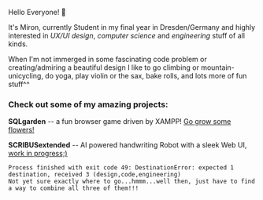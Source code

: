 Hello Everyone!	 👋 

It's Miron, currently Student in my final year in Dresden/Germany and highly interested in *UX/UI design*, *computer science* and *engineering* stuff of all kinds.

When I'm not immerged in some fascinating code problem or creating/admiring a beautiful design I like to go climbing or mountain-unicycling, do yoga, play violin or the sax, bake rolls, and lots more of fun stuff^^

### Check out some of my amazing projects:

**SQLgarden** -- a fun browser game driven by XAMPP! [Go grow some flowers!](https://github.com/MironFoerster/SQLgarden)

**SCRIBUSextended** -- AI powered handwriting Robot with a sleek Web UI, [work in progress;)](https://github.com/MironFoerster/SCRIBUSextended)


```
Process finished with exit code 49: DestinationError: expected 1 destination, received 3 (design,code,engineering)
Not yet sure exactly where to go...hmmm...well then, just have to find a way to combine all three of them!!!
```
